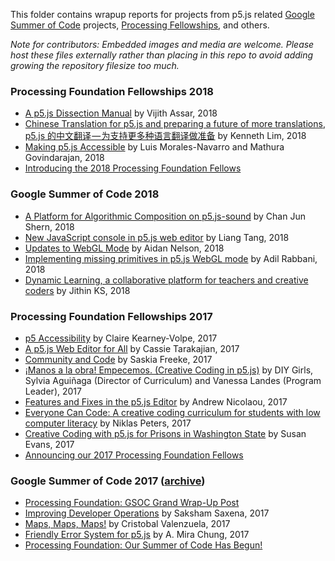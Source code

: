 This folder contains wrapup reports for projects from p5.js related [Google Summer of Code](https://summerofcode.withgoogle.com/organizations/4915113891463168/) projects, [Processing Fellowships](https://processingfoundation.org/fellowships), and others.


*Note for contributors: Embedded images and media are welcome. Please host these files externally rather than placing in this repo to avoid adding growing the repository filesize too much.*



### Processing Foundation Fellowships 2018
* [A p5.js Dissection Manual](https://medium.com/processing-foundation/a-p5-js-dissection-manual-38959ff8522e) by Vijith Assar, 2018
* [Chinese Translation for p5.js and preparing a future of more translations](https://medium.com/processing-foundation/chinese-translation-for-p5-js-and-preparing-a-future-of-more-translations-b56843ea096e), [p5.js 的中文翻译 — 为支持更多种语言翻译做准备](https://medium.com/processing-foundation/p5-js-%E7%9A%84%E4%B8%AD%E6%96%87%E7%BF%BB%E8%AF%91-%E4%B8%BA%E6%94%AF%E6%8C%81%E6%9B%B4%E5%A4%9A%E7%A7%8D%E8%AF%AD%E8%A8%80%E7%BF%BB%E8%AF%91%E5%81%9A%E5%87%86%E5%A4%87-a0fa94da770f) by Kenneth Lim, 2018
* [Making p5.js Accessible](https://medium.com/processing-foundation/making-p5-js-accessible-e2ce366e05a0) by Luis Morales-Navarro and Mathura Govindarajan, 2018
* [Introducing the 2018 Processing Foundation Fellows](https://medium.com/processing-foundation/introducing-the-2018-processing-foundation-fellows-a16ae4e87f80)

### Google Summer of Code 2018 

* [A Platform for Algorithmic Composition on p5.js-sound](https://github.com/processing/p5.js/blob/master/developer_docs/project_wrapups/junshern_gsoc_2018.md) by Chan Jun Shern, 2018
* [New JavaScript console in p5.js web editor](https://github.com/processing/p5.js/blob/master/developer_docs/project_wrapups/liang_gsoc_2018.md) by Liang Tang, 2018
* [Updates to WebGL Mode](https://github.com/processing/p5.js/blob/master/developer_docs/project_wrapups/aidannelson_gsoc_2018.md) by Aidan Nelson, 2018
* [Implementing missing primitives in p5.js WebGL mode](https://github.com/processing/p5.js/blob/master/developer_docs/project_wrapups/adilrabbani_gsoc_2018.md) by Adil Rabbani, 2018
* [Dynamic Learning, a collaborative platform for teachers and creative coders](
https://github.com/processing/p5.js/blob/master/developer_docs/project_wrapups/jithinks_gsoc_2018.md) by Jithin KS, 2018

### Processing Foundation Fellowships 2017
* [p5 Accessibility](https://medium.com/processing-foundation/p5-accessibility-115d84535fa8) by Claire Kearney-Volpe, 2017
* [A p5.js Web Editor for All](https://medium.com/processing-foundation/a-p5-js-web-editor-for-all-64aaa3f9d767) by Cassie Tarakajian, 2017
* [Community and Code](https://medium.com/processing-foundation/community-and-code-882b00e6ee32) by Saskia Freeke, 2017
* [¡Manos a la obra! Empecemos. (Creative Coding in p5.js)](https://medium.com/processing-foundation/manos-a-la-obra-empecemos-creative-coding-in-p5-js-a2bfe3e059ce) by DIY Girls, Sylvia Aguiñaga (Director of Curriculum) and Vanessa Landes (Program Leader), 2017
* [Features and Fixes in the p5.js Editor](https://medium.com/processing-foundation/features-and-fixes-in-the-p5-js-editor-722e4b56495e) by Andrew Nicolaou, 2017
* [Everyone Can Code: A creative coding curriculum for students with low computer literacy](https://medium.com/processing-foundation/anyone-can-code-a-creative-coding-curriculum-for-students-with-low-computer-literacy-69e121149abc) by Niklas Peters, 2017
* [Creative Coding with p5.js for Prisons in Washington State](https://medium.com/processing-foundation/creative-coding-with-p5-js-for-prisons-in-washington-state-3bd1d342d769) by Susan Evans, 2017
* [Announcing our 2017 Processing Foundation Fellows](https://medium.com/processing-foundation/announcing-our-2017-processing-foundation-fellows-8b9e7c8bd2f)

### Google Summer of Code 2017 ([archive](https://summerofcode.withgoogle.com/archive/2017/organizations/5256745899261952/))

* [Processing Foundation: GSOC Grand Wrap-Up Post](https://medium.com/processing-foundation/2017-google-summer-of-code-grand-wrap-up-post-16680b1438db)
* [Improving Developer Operations](https://github.com/processing/p5.js/blob/master/developer_docs/project_wrapups/sakshamsaxena_gsoc_2017.md) by Saksham Saxena, 2017
* [Maps, Maps, Maps!](https://medium.com/processing-foundation/maps-maps-maps-f0914218c87b) by Cristobal Valenzuela, 2017
* [Friendly Error System for p5.js](https://medium.com/processing-foundation/2017-marks-the-processing-foundations-sixth-year-participating-in-google-summer-of-code-d365f62fc463) by A. Mira Chung, 2017
* [Processing Foundation: Our Summer of Code Has Begun!](https://medium.com/processing-foundation/our-summer-of-code-has-begun-dffc1bbddb7c)

